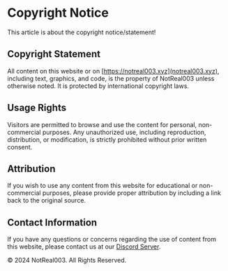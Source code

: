 # Copyright Notice
This article is about the copyright notice/statement!

## Copyright Statement
All content on this website or on [https://notreal003.xyz](notreal003.xyz), including text, graphics, and code, is the property of NotReal003 unless otherwise noted. It is protected by international copyright laws.

## Usage Rights
Visitors are permitted to browse and use the content for personal, non-commercial purposes. Any unauthorized use, including reproduction, distribution, or modification, is strictly prohibited without prior written consent.

## Attribution
If you wish to use any content from this website for educational or non-commercial purposes, please provide proper attribution by including a link back to the original source.

## Contact Information
If you have any questions or concerns regarding the use of content from this website, please contact us at our [Discord Server](https://discord.gg/sqVBrMVQmp).

&copy; 2024 NotReal003. All Rights Reserved.
